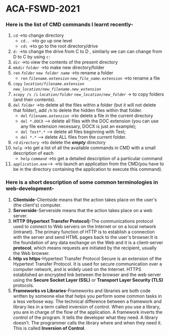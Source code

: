 # ACA-FSWD-2021
### Here is the list of CMD commands I learnt recently-
1. `cd` ->to change directory
    - `cd..` ->to go up one level
    - `cd\` ->to go to the root directory/drive
2. `d:` ->to change the drive from C to D , similarly we can can change from D to C by using `c:`
3. `dir` ->to view the contents of the present directory
4. `mkdir` _`folder`_ ->to make new directory/folder
5. `ren` _`folder`_ _`new folder name`_ ->to rename a folder
    - `ren` _`filename.extension`_ _`new_file_name.extension`_ ->to rename a file
6. `copy` _`location/filename.extension`_ _`new_location/new_filename.new_extension`_
7. `xcopy /s /i` _`location/folder`_ _`new_location/new_folder`_ -> to copy folders (and their contents).
8. `del` _`folder`_ ->to delete all the files within a folder (but it will not delete that folder), add `/h` to delete the hidden files within that folder.
    - `del` _`filename.extension`_ ->to delete a file in the current directory
    - `del *.DOCX` –> delete all files with the DOC extension (you can use any file extension necessary, DOCX is just an example);
    - `del Test*.*` –> delete all files beginning with Test;
    - `del *.*` –> delete ALL files from the current folder.
9. `rd` _`directory`_ ->to delete the **_empty_** directory
10. `help` ->to get a list of all the available commands in CMD with a small description of each
    - `help` _`command`_ ->to get a detailed description of a particular command
11. _`application`_`.exe`--> ->to launch an application from the CMD(you have to be in the directory containing the application to execute this command).

###  Here is a short description of some common terminologies in web-development-
1. **Clientside**-Clientside means that the action takes place on the user's (the client's) computer.
2. **Serverside**-Serverside means that the action takes place on a web server.
3. **HTTP (Hypertext Transfer Protocol)**-The communications protocol used to connect to Web servers on the Internet or on a local network (intranet). The primary function of HTTP is to establish a connection with the server and send HTML pages back to the user's browser.It is the foundation of any data exchange on the Web and it is a client-server **protocol**, which means requests are initiated by the recipient, usually the Web browser.
4. **http _vs_ https**-Hypertext Transfer Protocol Secure is an extension of the Hypertext Transfer Protocol. It is used for secure communication over a computer network, and is widely used on the Internet. HTTPS established an encrypted link between the browser and the web server using the **Secure Socket Layer (SSL)** or **Transport Layer Security (TLS)** protocols.
5. **Frameworks _vs_ Libraries**-Frameworks and libraries are both code written by someone else that helps you perform some common tasks in a less verbose way.
The technical difference between a framework and library lies in a term called inversion of control. When you use a library, you are in charge of the flow of the application. A framework inverts the control of the program. It tells the developer what they need. A library doesn’t. The programmer calls the library where and when they need it. This is called **Inversion of Control**.
